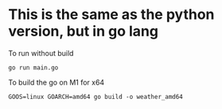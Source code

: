 # This is the same as the python version, but in go lang

To run without build
```
go run main.go
```

To build the go on M1 for x64
```
GOOS=linux GOARCH=amd64 go build -o weather_amd64
```
